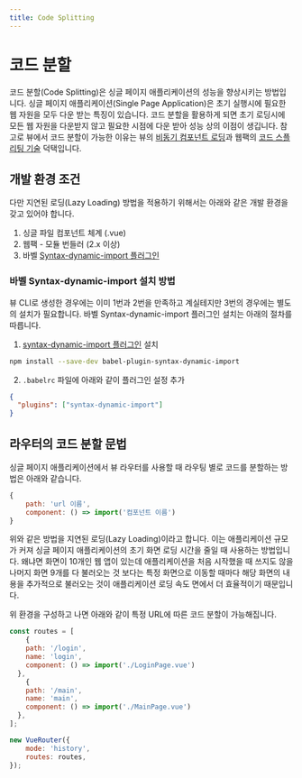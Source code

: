 ```yaml
---
title: Code Splitting
---
```


# 코드 분할

코드 분할(Code Splitting)은 싱글 페이지 애플리케이션의 성능을 향상시키는 방법입니다. 싱글 페이지 애플리케이션(Single Page Application)은 초기 실행시에 필요한 웹 자원을 모두 다운 받는 특징이 있습니다. 코드 분할을 활용하게 되면 초기 로딩시에 모든 웹 자원을 다운받지 않고 필요한 시점에 다운 받아 성능 상의 이점이 생깁니다. 참고로 뷰에서 코드 분할이 가능한 이유는 뷰의 [비동기 컴포넌트 로딩](https://vuejs.org/v2/guide/components-dynamic-async.html#Async-Components)과 웹팩의 [코드 스플리팅 기술](https://webpack.js.org/guides/code-splitting/) 덕택입니다.

## 개발 환경 조건

다만 지연된 로딩(Lazy Loading) 방법을 적용하기 위해서는 아래와 같은 개발 환경을 갖고 있어야 합니다.

1. 싱글 파일 컴포넌트 체계 (.vue)
2. 웹팩 - 모듈 번들러 (2.x 이상)
3. 바벨 [Syntax-dynamic-import 플러그인](https://babeljs.io/docs/plugins/syntax-dynamic-import/)

### 바벨 Syntax-dynamic-import 설치 방법

뷰 CLI로 생성한 경우에는 이미 1번과 2번을 만족하고 계실테지만 3번의 경우에는 별도의 설치가 필요합니다.
바벨 Syntax-dynamic-import 플러그인 설치는 아래의 절차를 따릅니다.

1. [syntax-dynamic-import 플러그인](https://babeljs.io/docs/plugins/syntax-dynamic-import/) 설치

```bash
npm install --save-dev babel-plugin-syntax-dynamic-import
```

2. `.babelrc` 파일에 아래와 같이 플러그인 설정 추가

```json
{
  "plugins": ["syntax-dynamic-import"]
}
```

## 라우터의 코드 분할 문법

싱글 페이지 애플리케이션에서 뷰 라우터를 사용할 때 라우팅 별로 코드를 분할하는 방법은 아래와 같습니다.

```js
{
	path: 'url 이름',
	component: () => import('컴포넌트 이름')
}
```

위와 같은 방법을 지연된 로딩(Lazy Loading)이라고 합니다. 이는 애플리케이션 규모가 커져 싱글 페이지 애플리케이션의 초기 화면 로딩 시간을 줄일 때 사용하는 방법입니다. 왜냐면 화면이 10개인 웹 앱이 있는데 애플리케이션을 처음 시작했을 때 쓰지도 않을 나머지 화면 9개를 다 불러오는 것 보다는
특정 화면으로 이동할 때마다 해당 화면의 내용을 추가적으로 불러오는 것이 애플리케이션 로딩 속도 면에서 더 효율적이기 때문입니다.



위 환경을 구성하고 나면 아래와 같이 특정 URL에 따른 코드 분할이 가능해집니다.

```js
const routes = [
	{
    path: '/login',
    name: 'login',
    component: () => import('./LoginPage.vue')
  },
	{
    path: '/main',
    name: 'main',
    component: () => import('./MainPage.vue')
  },
];

new VueRouter({
	mode: 'history',
	routes: routes,
});
```